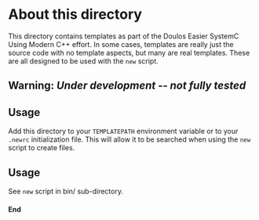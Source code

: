 About this directory
====================

This directory contains templates as part of the Doulos Easier SystemC Using
Modern C++ effort. In some cases, templates are really just the source
code with no template aspects, but many are real templates. These are all
designed to be used with the `new` script.

## Warning: _**Under development -- not fully tested**_

Usage
-----
Add this directory to your `TEMPLATEPATH` environment variable or to your `.newrc`
initialization file. This will allow it to be searched when using the `new` script
to create files.

Usage
-----

See `new` script in bin/ sub-directory.

#### End
